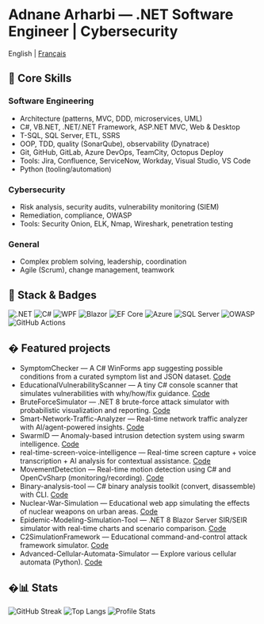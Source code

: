 # Adnane Arharbi — .NET Software Engineer | Cybersecurity

English | [Français](./README.fr.md)

## 🧩 Core Skills

### Software Engineering

- Architecture (patterns, MVC, DDD, microservices, UML)
- C#, VB.NET, .NET/.NET Framework, ASP.NET MVC, Web & Desktop
- T-SQL, SQL Server, ETL, SSRS
- OOP, TDD, quality (SonarQube), observability (Dynatrace)
- Git, GitHub, GitLab, Azure DevOps, TeamCity, Octopus Deploy
- Tools: Jira, Confluence, ServiceNow, Workday, Visual Studio, VS Code
- Python (tooling/automation)

### Cybersecurity

- Risk analysis, security audits, vulnerability monitoring (SIEM)
- Remediation, compliance, OWASP
- Tools: Security Onion, ELK, Nmap, Wireshark, penetration testing

### General

- Complex problem solving, leadership, coordination
- Agile (Scrum), change management, teamwork

## 🧪 Stack & Badges

![.NET](https://img.shields.io/badge/.NET-512BD4?logo=dotnet&logoColor=white)
![C#](https://img.shields.io/badge/C%23-239120?logo=csharp&logoColor=white)
![WPF](https://img.shields.io/badge/WPF-6A1577?logo=windows&logoColor=white)
![Blazor](https://img.shields.io/badge/Blazor-5C2D91?logo=blazor&logoColor=white)
![EF Core](https://img.shields.io/badge/EF%20Core-512BD4?logo=database&logoColor=white)
![Azure](https://img.shields.io/badge/Azure-0078D4?logo=microsoftazure&logoColor=white)
![SQL Server](https://img.shields.io/badge/SQL%20Server-CC2927?logo=microsoftsqlserver&logoColor=white)
![OWASP](https://img.shields.io/badge/Security-OWASP-black?logo=owasp&logoColor=white)
![GitHub Actions](https://img.shields.io/badge/GitHub%20Actions-2088FF?logo=githubactions&logoColor=white)

## � Featured projects

- SymptomChecker — A C# WinForms app suggesting possible conditions from a curated symptom list and JSON dataset. [Code](https://github.com/arhadnane/SymptomChecker)
- EducationalVulnerabilityScanner — A tiny C# console scanner that simulates vulnerabilities with why/how/fix guidance. [Code](https://github.com/arhadnane/EducationalVulnerabilityScanner)
- BruteForceSimulator — .NET 8 brute-force attack simulator with probabilistic visualization and reporting. [Code](https://github.com/arhadnane/BruteForceSimulator)
- Smart-Network-Traffic-Analyzer — Real-time network traffic analyzer with AI/agent-powered insights. [Code](https://github.com/arhadnane/Smart-Network-Traffic-Analyzer)
- SwarmID — Anomaly-based intrusion detection system using swarm intelligence. [Code](https://github.com/arhadnane/SwarmID-Intrusion-Detection-System)
- real-time-screen-voice-intelligence — Real-time screen capture + voice transcription + AI analysis for contextual assistance. [Code](https://github.com/arhadnane/real-time-screen-voice-intelligence)
- MovementDetection — Real-time motion detection using C# and OpenCvSharp (monitoring/recording). [Code](https://github.com/arhadnane/MovementDetection)
- Binary-analysis-tool — C# binary analysis toolkit (convert, disassemble) with CLI. [Code](https://github.com/arhadnane/Binary-analysis-tool)
- Nuclear-War-Simulation — Educational web app simulating the effects of nuclear weapons on urban areas. [Code](https://github.com/arhadnane/Nuclear-War-Simulation)
- Epidemic-Modeling-Simulation-Tool — .NET 8 Blazor Server SIR/SEIR simulator with real-time charts and scenario comparison. [Code](https://github.com/arhadnane/Epidemic-Modeling-Simulation-Tool)
- C2SimulationFramework — Educational command-and-control attack framework simulator. [Code](https://github.com/arhadnane/C2SimulationFramework)
- Advanced-Cellular-Automata-Simulator — Explore various cellular automata (Python). [Code](https://github.com/arhadnane/Advanced-Cellular-Automata-Simulator)

## �📊 Stats

![GitHub Streak](https://streak-stats.demolab.com?user=arhadnane&theme=default)
![Top Langs](https://github-readme-stats.vercel.app/api/top-langs/?username=arhadnane&layout=compact)
![Profile Stats](https://github-readme-stats.vercel.app/api?username=arhadnane&show_icons=true)



